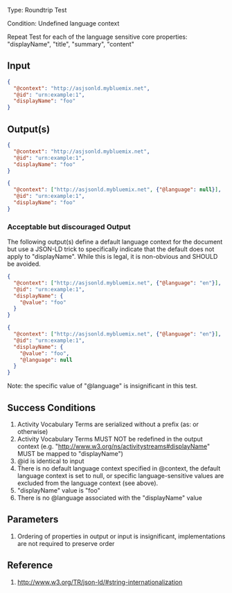 Type:      Roundtrip Test

Condition: Undefined language context

Repeat Test for each of the language sensitive core properties: "displayName", "title", "summary", "content"

## Input

```json
{
  "@context": "http://asjsonld.mybluemix.net",
  "@id": "urn:example:1",
  "displayName": "foo"
}
```

## Output(s)
```json
{
  "@context": "http://asjsonld.mybluemix.net",
  "@id": "urn:example:1",
  "displayName": "foo"
}
```

```json
{
  "@context": ["http://asjsonld.mybluemix.net", {"@language": null}],
  "@id": "urn:example:1",
  "displayName": "foo"
}
```

### Acceptable but discouraged Output

The following output(s) define a default language context for the document but use a JSON-LD trick to specifically indicate that the default does not apply to "displayName". While this is legal, it is non-obvious and SHOULD be avoided.

```json
{
  "@context": ["http://asjsonld.mybluemix.net", {"@language": "en"}],
  "@id": "urn:example:1",
  "displayName": {
    "@value": "foo"
  }
}
```

```json
{
  "@context": ["http://asjsonld.mybluemix.net", {"@language": "en"}],
  "@id": "urn:example:1",
  "displayName": {
    "@value": "foo",
    "@language": null
  }
}
```

Note: the specific value of "@language" is insignificant in this test.

## Success Conditions

1. Activity Vocabulary Terms are serialized without a prefix (as: or otherwise)
1. Activity Vocabulary Terms MUST NOT be redefined in the output context (e.g. "http://www.w3.org/ns/activitystreams#displayName" MUST be mapped to "displayName")
1. @id is identical to input
1. There is no default language context specified in @context, the default language context is set to null, or specific language-sensitive values are excluded from the language context (see above).
1. "displayName" value is "foo"
1. There is no @language associated with the "displayName" value

## Parameters

1. Ordering of properties in output or input is insignificant, implementations are not required to preserve order

## Reference

1. http://www.w3.org/TR/json-ld/#string-internationalization
